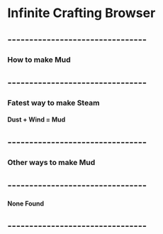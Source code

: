# Infinite Crafting Browser
## --------------------------------
### How to make Mud
## --------------------------------

### Fatest way to make Steam
#### Dust + Wind = Mud
## --------------------------------
### Other ways to make Mud
## --------------------------------
#### None Found
## --------------------------------

